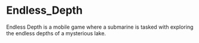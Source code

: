 # Endless_Depth
 Endless Depth is a mobile game where a submarine is tasked with exploring the endless depths of a mysterious lake.
